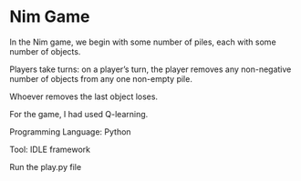 # Nim Game

In the Nim game, we begin with some number of piles, each with some number of objects. 

Players take turns: on a player’s turn, the player removes any non-negative number of objects from any one non-empty pile. 

Whoever removes the last object loses. 

For the game, I had used Q-learning.

Programming Language: Python

Tool: IDLE framework

Run the play.py file
